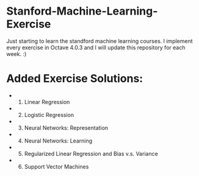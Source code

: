 # Stanford-Machine-Learning-Exercise
Just starting to learn the standford machine learning courses. I implement every exercise in Octave 4.0.3 and I will update this repository for each week. :)

# Added Exercise Solutions:
* 1. Linear Regression
* 2. Logistic Regression
* 3. Neural Networks: Representation
* 4. Neural Networks: Learning
* 5. Regularized Linear Regression and Bias v.s. Variance
* 6. Support Vector Machines 
